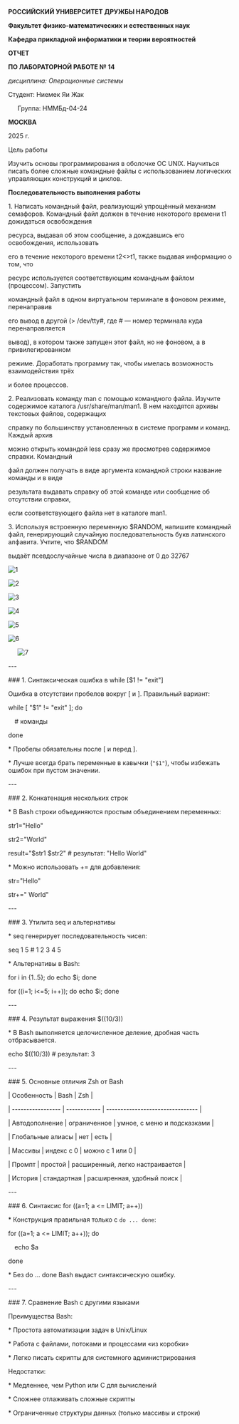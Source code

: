 ﻿**РОССИЙСКИЙ УНИВЕРСИТЕТ ДРУЖБЫ НАРОДОВ**

**Факультет физико-математических и естественных наук**

**Кафедра прикладной информатики и теории вероятностей**





**ОТЧЕТ** 

**ПО ЛАБОРАТОРНОЙ РАБОТЕ № 14**	

*дисциплина:	Операционные системы*	 









Студент: Ниемек Яи Жак                                    

`	`Группа: НММБд-04-24                                       







**МОСКВА**

2025	 г.

Цель работы

Изучить основы программирования в оболочке ОС UNIX. Научиться писать более сложные командные файлы с использованием логических управляющих конструкций и циклов.


**Последовательность выполнения работы**

1\. Написать командный файл, реализующий упрощённый механизм семафоров. Командный файл должен в течение некоторого времени t1 дожидаться освобождения

ресурса, выдавая об этом сообщение, а дождавшись его освобождения, использовать

его в течение некоторого времени t2<>t1, также выдавая информацию о том, что

ресурс используется соответствующим командным файлом (процессом). Запустить

командный файл в одном виртуальном терминале в фоновом режиме, перенаправив

его вывод в другой (> /dev/tty#, где # — номер терминала куда перенаправляется

вывод), в котором также запущен этот файл, но не фоновом, а в привилегированном

режиме. Доработать программу так, чтобы имелась возможность взаимодействия трёх

и более процессов.

2\. Реализовать команду man с помощью командного файла. Изучите содержимое каталога /usr/share/man/man1. В нем находятся архивы текстовых файлов, содержащих

справку по большинству установленных в системе программ и команд. Каждый архив

можно открыть командой less сразу же просмотрев содержимое справки. Командный

файл должен получать в виде аргумента командной строки название команды и в виде

результата выдавать справку об этой команде или сообщение об отсутствии справки,

если соответствующего файла нет в каталоге man1.

3\. Используя встроенную переменную $RANDOM, напишите командный файл, генерирующий случайную последовательность букв латинского алфавита. Учтите, что $RANDOM

выдаёт псевдослучайные числа в диапазоне от 0 до 32767



![](Aspose.Words.44016a3d-cc0d-40f6-9608-441d1f8d903c.001.png "1")





![](Aspose.Words.44016a3d-cc0d-40f6-9608-441d1f8d903c.002.png "2")


![](Aspose.Words.44016a3d-cc0d-40f6-9608-441d1f8d903c.003.png "3")



![](Aspose.Words.44016a3d-cc0d-40f6-9608-441d1f8d903c.004.png "4")


![](Aspose.Words.44016a3d-cc0d-40f6-9608-441d1f8d903c.005.png "5")





![](Aspose.Words.44016a3d-cc0d-40f6-9608-441d1f8d903c.006.png "6")



`	`![](Aspose.Words.44016a3d-cc0d-40f6-9608-441d1f8d903c.007.png "7")



\---

\### 1. Синтаксическая ошибка в while [$1 != "exit"]

Ошибка в отсутствии пробелов вокруг [ и ]. Правильный вариант:

while [ "$1" != "exit" ]; do

`  `# команды

done

\* Пробелы обязательны после [ и перед ].

\* Лучше всегда брать переменные в кавычки (`"$1"`), чтобы избежать ошибок при пустом значении.

\---

\### 2. Конкатенация нескольких строк

\* В Bash строки объединяются простым объединением переменных:

str1="Hello"

str2="World"

result="$str1 $str2"   # результат: "Hello World"

\* Можно использовать += для добавления:

str="Hello"

str+=" World"

\---

\### 3. Утилита seq и альтернативы

\* seq генерирует последовательность чисел:

seq 1 5   # 1 2 3 4 5

\* Альтернативы в Bash:

for i in {1..5}; do echo $i; done

for ((i=1; i<=5; i++)); do echo $i; done

\---

\### 4. Результат выражения $((10/3))

\* В Bash выполняется целочисленное деление, дробная часть отбрасывается.

echo $((10/3))   # результат: 3

\---

\### 5. Основные отличия Zsh от Bash

| Особенность       | Bash         | Zsh                              |

\| ----------------- | ------------ | -------------------------------- |

| Автодополнение    | ограниченное | умное, с меню и подсказками      |

| Глобальные алиасы | нет          | есть                             |

| Массивы           | индекс с 0   | можно с 1 или 0                  |

| Промпт            | простой      | расширенный, легко настраивается |

| История           | стандартная  | расширенная, удобный поиск       |

\---

\### 6. Синтаксис for ((a=1; a <= LIMIT; a++))

\* Конструкция правильная только с `do ... done`:

for ((a=1; a <= LIMIT; a++)); do

`  `echo $a

done

\* Без do ... done Bash выдаст синтаксическую ошибку.

\---

\### 7. Сравнение Bash с другими языками

Преимущества Bash:

\* Простота автоматизации задач в Unix/Linux

\* Работа с файлами, потоками и процессами «из коробки»

\* Легко писать скрипты для системного администрирования

Недостатки:

\* Медленнее, чем Python или C для вычислений

\* Сложнее отлаживать сложные скрипты

\* Ограниченные структуры данных (только массивы и строки)


